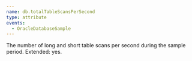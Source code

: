 ```yaml
---
name: db.totalTableScansPerSecond
type: attribute
events:
  - OracleDatabaseSample
---
```


The number of long and short table scans per second during the sample period. Extended: yes.